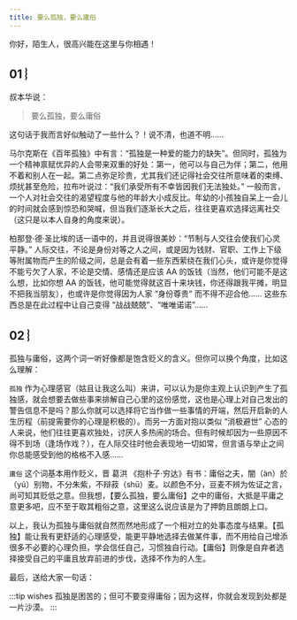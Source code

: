 ```yaml
---
title: 要么孤独，要么庸俗
---
```


你好，陌生人，很高兴能在这里与你相遇！

## 01 ︴

叔本华说：

> 要么孤独，要么庸俗

这句话于我而言好似触动了一些什么？！说不清，也道不明……

马尔克斯在《百年孤独》中有言：“孤独是一种爱的能力的缺失”。但同时，孤独为一个精神禀赋优异的人会带来双重的好处：第一，他可以与自己为伴；第二，他用不着和别人在一起。第二点弥足珍贵，尤其我们还记得社会交往所意味着的束缚、烦扰甚至危险，拉布叶说过：“我们承受所有不幸皆因我们无法独处。” 一般而言，一个人对社会交往的渴望程度与他的年龄大小成反比。年幼的小孩独自呆上一会儿的时间就会感到惊恐和哭喊，但当我们逐渐长大之后，往往更喜欢选择远离社交（这只是以本人自身的角度来说）。

柏那登·德·圣比埃的话一语中的，并且说得很美妙：“节制与人交往会使我们心灵平静。” 人际交往，不论是身份对等之人之间，或是因为钱财、官职、工作上下级等附属物而产生的阶级之间，总是会有着一些东西萦绕在我们心头，或许是你觉得不能亏欠了人家，不论是交情、感情还是应该 AA 的饭钱（当然，他们可能不是这么想，比如你想 AA 的饭钱，他可能觉得就这百十来块钱，你还得跟我平摊，明显不把我当朋友），也或许是你觉得因为人家 “身份尊贵” 而不得不迎合他…… 这些东西总是在此过程中让自己变得 “战战兢兢”、“唯唯诺诺”……

## 02 ︴

孤独与庸俗，这两个词一听好像都是饱含贬义的含义。但你可以换个角度，比如这么理解：

`孤独` 作为心理感官（姑且让我这么叫）来讲，可以认为是你主观上认识到产生了孤独感，就会想要去做些事来排解自己心里的这份感觉，这也是心理上对自己发出的警告信息不是吗？那么你就可以选择将它当作做一些事情的开端，然后开启新的人生历程（前提需要你的心理是积极的）。而另一方面对抱以类似 “消极避世” 心态的人来说，他们往往更喜欢独处，讨厌人多热闹的场合。但有时候却因为一些原因不得不到场（逢场作戏？），在人际交往时他会表现地一切如常，但言语与举止之间你总能感受到他的格格不入感……

`庸俗` 这个词基本用作贬义，晋 葛洪 《抱朴子·穷达》有书：庸俗之夫，闇（àn）於（yú）别物，不分朱紫，不辩菽（shū）麦。以颜色不分，豆麦不辨为佐证之言，尚可知其贬低之意。但我想，【要么孤独，要么庸俗】之中的庸俗，大抵是平庸之意更多吧，应不至于取其粗俗之意，这里这么说应该是为了押韵且朗朗上口。

以上，我认为孤独与庸俗就自然而然地形成了一个相对立的处事态度与结果。【孤独】能让我有更舒适的心理感受，能更平静地选择去做某件事，而不用给自己增添很多不必要的心理负担，学会信任自己，习惯独自行动。【庸俗】则像是自弃者选择接受自己的平庸且放弃前进的步伐，选择不作为的人生。

最后，送给大家一句话：

:::tip wishes
孤独是困苦的；但可不要变得庸俗；因为这样，你就会发现到处都是一片沙漠。
:::
